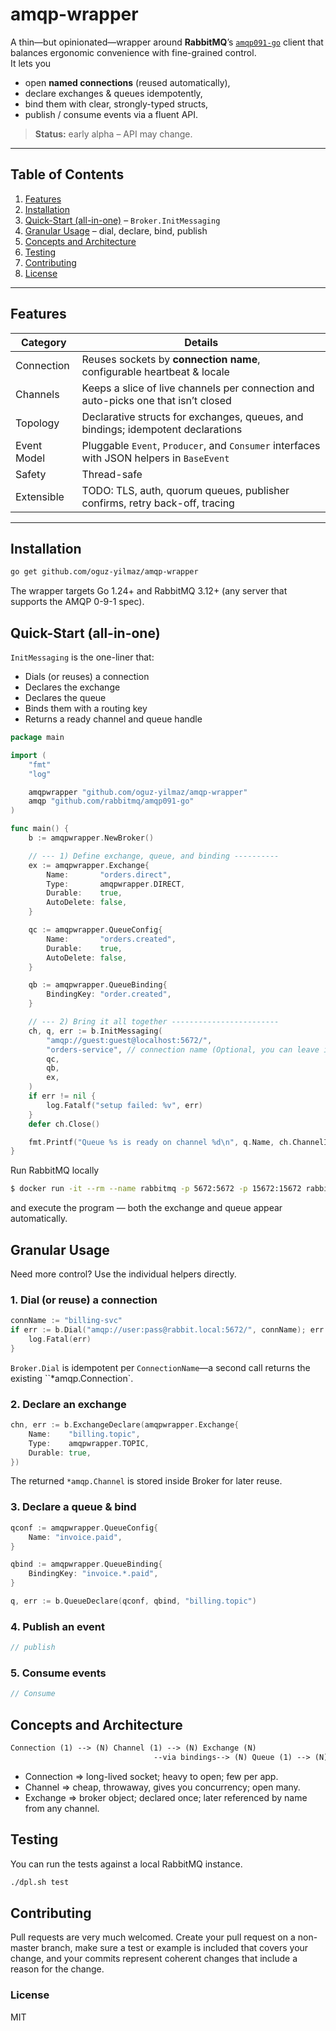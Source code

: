 # amqp-wrapper

A thin—but opinionated—wrapper around **RabbitMQ**’s
[`amqp091-go`](https://github.com/rabbitmq/amqp091-go) client that balances
ergonomic convenience with fine-grained control.  
It lets you

* open **named connections** (reused automatically),
* declare exchanges & queues idempotently,
* bind them with clear, strongly-typed structs,
* publish / consume events via a fluent API.

> **Status:** early alpha – API may change.

---

## Table of Contents

1. [Features](#features)  
2. [Installation](#installation)  
3. [Quick-Start (all-in-one)](#quick-start-all-in-one) – `Broker.InitMessaging`  
4. [Granular Usage](#granular-usage) – dial, declare, bind, publish  
5. [Concepts and Architecture](#concepts-and-architecture)  
6. [Testing](#testing)  
7. [Contributing](#contributing)  
8. [License](#license)

---

## Features

| Category      | Details                                                                                   |
| ------------- | ---------------------------------------------------------------------------------------   |
| Connection    | Reuses sockets by **connection name**, configurable heartbeat & locale                    |
| Channels      | Keeps a slice of live channels per connection and auto-picks one that isn’t closed        |
| Topology      | Declarative structs for exchanges, queues, and bindings; idempotent declarations          |
| Event Model   | Pluggable `Event`, `Producer`, and `Consumer` interfaces with JSON helpers in `BaseEvent` |
| Safety        | Thread-safe                                                                               |
| Extensible    | TODO: TLS, auth, quorum queues, publisher confirms, retry back-off, tracing               |

---

## Installation

```bash
go get github.com/oguz-yilmaz/amqp-wrapper
```

The wrapper targets Go 1.24+ and RabbitMQ 3.12+ (any server that supports the AMQP 0-9-1 spec).

## Quick-Start (all-in-one)

`InitMessaging` is the one-liner that:

- Dials (or reuses) a connection
- Declares the exchange
- Declares the queue
- Binds them with a routing key
- Returns a ready channel and queue handle

```go
package main

import (
    "fmt"
    "log"

    amqpwrapper "github.com/oguz-yilmaz/amqp-wrapper"
    amqp "github.com/rabbitmq/amqp091-go"
)

func main() {
    b := amqpwrapper.NewBroker()

    // --- 1) Define exchange, queue, and binding ----------
    ex := amqpwrapper.Exchange{
        Name:       "orders.direct",
        Type:       amqpwrapper.DIRECT,
        Durable:    true,
        AutoDelete: false,
    }

    qc := amqpwrapper.QueueConfig{
        Name:       "orders.created",
        Durable:    true,
        AutoDelete: false,
    }

    qb := amqpwrapper.QueueBinding{
        BindingKey: "order.created",
    }

    // --- 2) Bring it all together ------------------------
    ch, q, err := b.InitMessaging(
        "amqp://guest:guest@localhost:5672/",
        "orders-service", // connection name (Optional, you can leave it "")
        qc,
        qb,
        ex,
    )
    if err != nil {
        log.Fatalf("setup failed: %v", err)
    }
    defer ch.Close()

    fmt.Printf("Queue %s is ready on channel %d\n", q.Name, ch.ChannelID)
}
```

Run RabbitMQ locally 
```bash
$ docker run -it --rm --name rabbitmq -p 5672:5672 -p 15672:15672 rabbitmq:3.13-management
```
and execute the program — both the exchange and queue appear automatically.

## Granular Usage

Need more control? Use the individual helpers directly.

### 1. Dial (or reuse) a connection

```go
connName := "billing-svc"
if err := b.Dial("amqp://user:pass@rabbit.local:5672/", connName); err != nil {
    log.Fatal(err)
}
```
`Broker.Dial` is idempotent per `ConnectionName`—a second call returns the
existing ``*amqp.Connection`.

### 2. Declare an exchange

```go
chn, err := b.ExchangeDeclare(amqpwrapper.Exchange{
    Name:    "billing.topic",
    Type:    amqpwrapper.TOPIC,
    Durable: true,
})
```
The returned `*amqp.Channel` is stored inside Broker for later reuse.

### 3. Declare a queue & bind

```go
qconf := amqpwrapper.QueueConfig{
    Name: "invoice.paid",
}

qbind := amqpwrapper.QueueBinding{
    BindingKey: "invoice.*.paid",
}

q, err := b.QueueDeclare(qconf, qbind, "billing.topic")
```

### 4. Publish an event

```go
// publish
```

### 5. Consume events

```go
// Consume
```

## Concepts and Architecture

```txt
Connection (1) --> (N) Channel (1) --> (N) Exchange (N) 
                                --via bindings--> (N) Queue (1) --> (N) Consumers
```

- Connection ⇒ long-lived socket; heavy to open; few per app.
- Channel    ⇒ cheap, throwaway, gives you concurrency; open many.
- Exchange   ⇒ broker object; declared once; later referenced by name from any channel.

## Testing

You can run the tests against a local RabbitMQ instance.

```bash
./dpl.sh test
```

## Contributing

Pull requests are very much welcomed. Create your pull request on a non-master
branch, make sure a test or example is included that covers your change, and
your commits represent coherent changes that include a reason for the change.

### License

MIT
